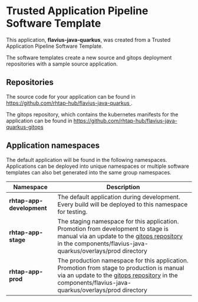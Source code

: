 # Trusted Application Pipeline Software Template

This application, **flavius-java-quarkus**, was created from a Trusted Application Pipeline Software Template.

The software templates create a new source and gitops deployment repositories with a sample source application. 

## Repositories

The source code for your application can be found in [https://github.com/rhtap-hub/flavius-java-quarkus ](https://github.com/rhtap-hub/flavius-java-quarkus ).
 
The gitops repository, which contains the kubernetes manifests for the application can be found in 
[https://github.com/rhtap-hub/flavius-java-quarkus-gitops ](https://github.com/rhtap-hub/flavius-java-quarkus-gitops ) 

## Application namespaces 

The default application will be found in the following namespaces. Applications can be deployed into unique namespaces or multiple software templates can also bet generated into the same group namespaces.  

|  Namespace   |  Description   |  
| -------- | -------- |   
| **rhtap-app-development** | The default application during development. Every build will be deployed to this namespace for testing. | 
| **rhtap-app-stage** | The staging namespace for this application. Promotion from development to stage is manual via an update to the [gitops repository](https://github.com/rhtap-hub/flavius-java-quarkus-gitops ) in the components/flavius-java-quarkus/overlays/prod directory |  
| **rhtap-app-prod** | The production namespace for this application. Promotion from stage to production is manual via an update to the [gitops repository](https://github.com/rhtap-hub/flavius-java-quarkus-gitops ) in the components/flavius-java-quarkus/overlays/prod directory | 